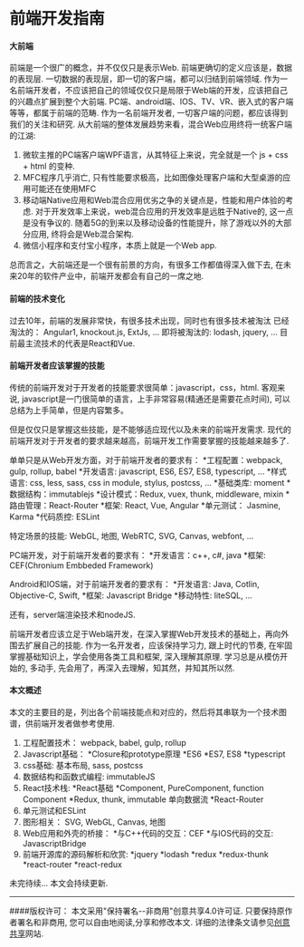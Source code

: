 # 前端开发指南
#### 大前端
前端是一个很广的概念，并不仅仅只是表示Web. 
前端更确切的定义应该是，数据的表现层.
一切数据的表现层，即一切的客户端，都可以归结到前端领域.
作为一名前端开发者，不应该把自己的领域仅仅只是局限于Web端的开发，应该把自己的兴趣点扩展到整个大前端. 
PC端、android端、IOS、TV、VR、嵌入式的客户端等等，都属于前端的范畴.
作为一名前端开发者, 一切客户端的问题，都应该得到我们的关注和研究.
从大前端的整体发展趋势来看，混合Web应用终将一统客户端的江湖:
1. 微软主推的PC端客户端WPF语言，从其特征上来说，完全就是一个 js + css + html 的变种.
2. MFC程序几乎消亡, 只有性能要求极高，比如图像处理客户端和大型桌游的应用可能还在使用MFC
3. 移动端Native应用和Web混合应用优劣之争的关键点是，性能和用户体验的考虑. 对于开发效率上来说，web混合应用的开发效率是远胜于Native的, 这一点是没有争议的. 随着5G的到来以及移动设备的性能提升，除了游戏以外的大部分应用, 终将会是Web混合架构.
4. 微信小程序和支付宝小程序，本质上就是一个Web app.

总而言之，大前端还是一个很有前景的方向，有很多工作都值得深入做下去, 在未来20年的软件产业中，前端开发都会有自己的一席之地.


#### 前端的技术变化
过去10年，前端的发展非常快，有很多技术出现，同时也有很多技术被淘汰
已经淘汰的：
Angular1, knockout.js, ExtJs, ...
即将被淘汰的:
lodash, jquery, ...
目前最主流技术的代表是React和Vue.


#### 前端开发者应该掌握的技能
传统的前端开发对于开发者的技能要求很简单：javascript，css，html.
客观来说, javascript是一门很简单的语言，上手非常容易(精通还是需要花点时间), 可以总结为上手简单，但是内容繁多。

但是仅仅只是掌握这些技能，是不能够适应现代以及未来的前端开发需求.
现代的前端开发对于开发者的要求越来越高，前端开发工作需要掌握的技能越来越多了.

单单只是从Web开发方面，对于前端开发者的要求有：
*工程配置：webpack, gulp, rollup, babel
*开发语言: javascript, ES6, ES7, ES8, typescript, ...
*样式语言: css, less, sass, css in module, stylus, postcss, ...
*基础类库: moment
*数据结构：immutablejs
*设计模式：Redux, vuex, thunk, middleware, mixin
*路由管理：React-Router
*框架: React, Vue, Angular
*单元测试： Jasmine, Karma
*代码质控: ESLint

特定场景的技能: WebGL, 地图, WebRTC, SVG, Canvas, webfont, ...

PC端开发，对于前端开发者的要求有：
*开发语言：c++, c#, java
*框架: CEF(Chronium Embbeded Framework)

Android和IOS端，对于前端开发者的要求有：
*开发语言: Java, Cotlin, Objective-C, Swift,
*框架: Javascript Bridge
*移动特性: liteSQL, ...

还有，server端渲染技术和nodeJS.

前端开发者应该立足于Web端开发，在深入掌握Web开发技术的基础上，再向外围去扩展自己的技能.
作为一名开发者，应该保持学习力, 跟上时代的节奏, 在牢固掌握基础知识上，学会使用各类工具和框架, 深入理解其原理.
学习总是从模仿开始的, 多动手, 先会用了，再深入去理解，知其然，并知其所以然.

#### 本文概述

本文的主要目的是，列出各个前端技能点和对应的，然后将其串联为一个技术图谱，供前端开发者做参考使用.

1. 工程配置技术： webpack, babel, gulp, rollup
2. Javascript基础：
    *Closure和prototype原理 
    *ES6
    *ES7, ES8
    *typescript
3. css基础: 基本布局, sass, postcss
4. 数据结构和函数式编程: immutableJS
5. React技术栈:
    *React基础 
    *Component, PureComponent, function Component
    *Redux, thunk, immutable 单向数据流
    *React-Router
6. 单元测试和ESLint
7. 图形相关： SVG, WebGL, Canvas, 地图
8. Web应用和外壳的桥接：
    *与C++代码的交互：CEF
    *与IOS代码的交互: JavascriptBridge
9. 前端开源库的源码解析和欣赏:
    *jquery
    *lodash
    *redux
    *redux-thunk
    *react-router
    *react-redux

未完待续...
本文会持续更新.

***
####版权许可：
本文采用"保持署名--非商用"创意共享4.0许可证.
只要保持原作者署名和非商用, 您可以自由地阅读,分享和修改本文.
详细的法律条文请参见[创意共享](https://creativecommons.org/licenses/by-nc/4.0/)网站.
